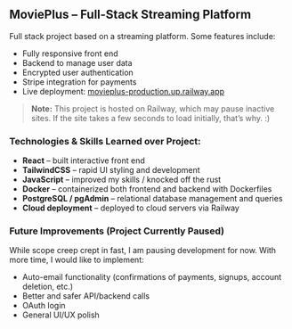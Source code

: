 ## MoviePlus – Full-Stack Streaming Platform

Full stack project based on a streaming platform. Some features include:
- Fully responsive front end
- Backend to manage user data
- Encrypted user authentication
- Stripe integration for payments
- Live deployment: [movieplus-production.up.railway.app](https://movieplus-production.up.railway.app)

> **Note:** This project is hosted on Railway, which may pause inactive sites. If the site takes a few seconds to load initially, that’s why. :)

### Technologies & Skills Learned over Project:
- **React** – built interactive front end
- **TailwindCSS** – rapid UI styling and development
- **JavaScript** – improved my skills / knocked off the rust 
- **Docker** – containerized both frontend and backend with Dockerfiles
- **PostgreSQL / pgAdmin** – relational database management and queries
- **Cloud deployment** – deployed to cloud servers via Railway

### Future Improvements (Project Currently Paused)
While scope creep crept in fast, I am pausing development for now. With more time, I would like to implement:
- Auto-email functionality (confirmations of payments, signups, account deletion, etc.)
- Better and safer API/backend calls
- OAuth login
- General UI/UX polish

